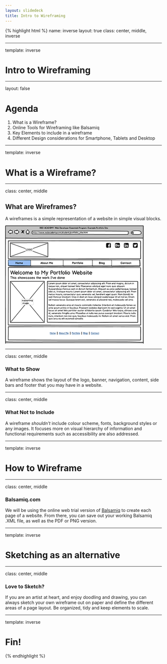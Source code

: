 ```yaml
---
layout: slidedeck
title: Intro to Wireframing
---
```


{% highlight html %}
name: inverse
layout: true
class: center, middle, inverse

---

template: inverse
# Intro to Wireframing

---
layout: false

# Agenda

1. What is a Wireframe?
2. Online Tools for Wireframing like Balsamiq
3. Key Elements to include in a wireframe
4. Different Design considerations for Smartphone, Tablets and Desktop
---

template: inverse
# What is a Wireframe?

---
class: center, middle
## What are Wireframes?
A wireframes is a simple representation of a website in simple visual blocks.

![Portfolio Wireframe](../../public/img/slide-assets/RED_portfolio_homepage_mockup.png)

---
class: center, middle

### What to Show
A wireframe shows the layout of the logo, banner, navigation, content, side bars and footer that you may have in a website. 
 
---
class: center, middle

### What Not to Include
A wireframe *shouldn't* include colour scheme, fonts, background styles or any images. It focuses more on visual hierarchy of information and functional requirements such as accessibility are also addressed.
 
---
template: inverse
# How to Wireframe
---
class: center, middle

### Balsamiq.com
We will be using the online web trial version of [Balsamiq](http://www.balsamiq.com) to create each page of a website. From there, you can save out your working Balsamiq .XML file, as well as the PDF or PNG version.

---

template: inverse
# Sketching as an alternative

---

class: center, middle

### Love to Sketch?
If you are an artist at heart, and enjoy doodling and drawing, you can always sketch your own wireframe out on paper and define the different areas of a page layout.  Be organized, tidy and keep elements to scale. 

---
template: inverse

# Fin!

{% endhighlight %}
